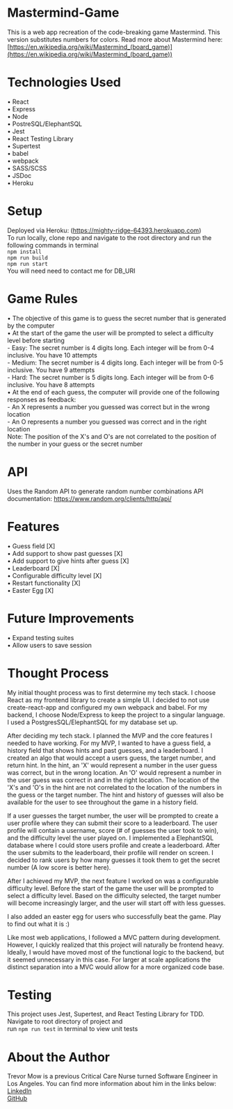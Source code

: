 # Mastermind-Game
This is a web app recreation of the code-breaking game Mastermind.
This version substitutes numbers for colors. Read more about Mastermind here: [https://en.wikipedia.org/wiki/Mastermind_(board_game)](https://en.wikipedia.org/wiki/Mastermind_(board_game))

# Technologies Used
• React </br>
• Express </br>
• Node </br>
• PostreSQL/ElephantSQL </br>
• Jest <br/>
• React Testing Library </br>
• Supertest </br>
• babel </br>
• webpack </br>
• SASS/SCSS </br>
• JSDoc </br>
• Heroku </br>

# Setup
Deployed via Heroku: (https://mighty-ridge-64393.herokuapp.com) </br>
To run locally, clone repo and navigate to the root directory and run the following commands in terminal </br>
`npm install` </br>
`npm run build` </br>
`npm run start` </br>
You will need need to contact me for DB_URI </br>

# Game Rules
• The objective of this game is to guess the secret number that is generated by the computer </br>
• At the start of the game the user will be prompted to select a difficulty level before starting </br>
    - Easy: The secret number is 4 digits long. Each integer will be from 0-4 inclusive. You have 10 attempts </br>
    - Medium: The secret number is 4 digits long. Each integer will be from 0-5 inclusive. You have 9 attempts </br>
    - Hard: The secret number is 5 digits long. Each integer will be from 0-6 inclusive. You have 8 attempts </br>
• At the end of each guess, the computer will provide one of the following responses as feedback: </br>
    - An X represents a number you guessed was correct but in the wrong location </br>
    - An O represents a number you guessed was correct and in the right location </br>
Note: The position of the X's and O's are not correlated to the position of the number in your guess or the secret number </br>

# API
Uses the Random API to generate random number combinations
API documentation: https://www.random.org/clients/http/api/

# Features
• Guess field [X] </br>
• Add support to show past guesses [X] </br>
• Add support to give hints after guess [X] </br>
• Leaderboard [X] </br>
• Configurable difficulty level [X] </br>
• Restart functionality [X] </br>
• Easter Egg [X] </br>

# Future Improvements
• Expand testing suites </br>
• Allow users to save session </br>

# Thought Process
My initial thought process was to first determine my tech stack. I choose React as my frontend library to create a simple UI. I decided to not use create-react-app and configured my own webpack and babel. For my backend, I choose Node/Express to keep the project to a singular language. I used a PostgresSQL/ElephantSQL for my database set up. 

After deciding my tech stack. I planned the MVP and the core features I needed to have working. For my MVP, I wanted to have a guess field, a history field that shows hints and past guesses, and a leaderboard. I created an algo that would accept a users guess, the target number, and return hint. In the hint, an 'X' would represent a number in the user guess was correct, but in the wrong location. An 'O' would represent a number in the user guess was correct in and in the right location. The location of the 'X's and 'O's in the hint are not correlated to the location of the numbers in the guess or the target number. The hint and history of guesses will also be available for the user to see throughout the game in a history field. 

If a user guesses the target number, the user will be prompted to create a user profile where they can submit their score to a leaderboard. The user profile will contain a username, score (# of guesses the user took to win), and the difficulty level the user played on. I implemented a ElephantSQL database where I could store users profile and create a leaderboard. After the user submits to the leaderboard, their profile will render on screen. I decided to rank users by how many guesses it took them to get the secret number (A low score is better here). 

After I achieved my MVP, the next feature I worked on was a configurable difficulty level. Before the start of the game the user will be prompted to select a difficulty level. Based on the difficulty selected, the target number will become increasingly larger, and the user will start off with less guesses. 

I also added an easter egg for users who successfully beat the game. Play to find out what it is :)

Like most web applications, I followed a MVC pattern during development. However, I quickly realized that this project will naturally be frontend heavy. Ideally, I would have moved most of the functional logic to the backend, but it seemed unnecessary in this case. For larger at scale applications the distinct separation into a MVC would allow for a more organized code base. 

# Testing
This project uses Jest, Supertest, and React Testing Library for TDD. Navigate to root directory of project and </br>
run `npm run test` in terminal to view unit tests

# About the Author
Trevor Mow is a previous Critical Care Nurse turned Software Engineer in Los Angeles. You can find more information about him in the links below: </br>
[LinkedIn](https://www.linkedin.com/in/trevormow/) </br>
[GitHub](https://github.com/tmow12) </br>
